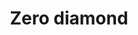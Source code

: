 ---
title: Zero diamond
tags: ["zero", "diamond", "number", "count", "empty", "null", "nil"]
icon: zero-diamond
svg: '<svg xmlns="http://www.w3.org/2000/svg" width="24" height="24" fill="none" viewBox="0 0 24 24" stroke-width="1.5" stroke-linecap="round" stroke-linejoin="round" stroke="currentColor"><path d="M9.5 13.5v-3a2.5 2.5 0 0 1 5 0v3a2.5 2.5 0 0 1-5 0"/><path d="M2.707 10.295a2.41 2.41 0 0 0 0 3.41l7.588 7.588a2.409 2.409 0 0 0 3.41 0l7.588-7.588a2.409 2.409 0 0 0 0-3.41l-7.588-7.588a2.41 2.41 0 0 0-3.41 0z"/></svg>'
---